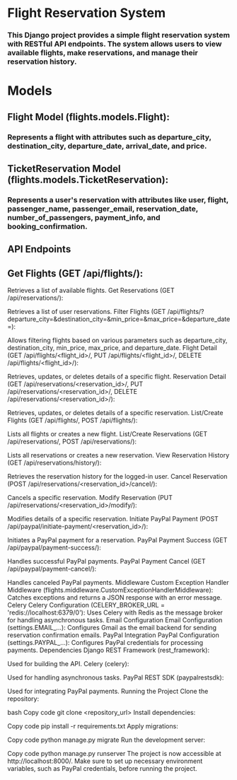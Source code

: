 
# Flight Reservation System

### This Django project provides a simple flight reservation system with RESTful API endpoints. The system allows users to view available flights, make reservations, and manage their reservation history.

# Models
## Flight Model (flights.models.Flight):

### Represents a flight with attributes such as departure_city, destination_city, departure_date, arrival_date, and price.
## TicketReservation Model (flights.models.TicketReservation):

### Represents a user's reservation with attributes like user, flight, passenger_name, passenger_email, reservation_date, number_of_passengers, payment_info, and booking_confirmation.
## API Endpoints
## Get Flights (GET /api/flights/):

Retrieves a list of available flights.
Get Reservations (GET /api/reservations/):

Retrieves a list of user reservations.
Filter Flights (GET /api/flights/?departure_city=&destination_city=&min_price=&max_price=&departure_date=):

Allows filtering flights based on various parameters such as departure_city, destination_city, min_price, max_price, and departure_date.
Flight Detail (GET /api/flights/<flight_id>/, PUT /api/flights/<flight_id>/, DELETE /api/flights/<flight_id>/):

Retrieves, updates, or deletes details of a specific flight.
Reservation Detail (GET /api/reservations/<reservation_id>/, PUT /api/reservations/<reservation_id>/, DELETE /api/reservations/<reservation_id>/):

Retrieves, updates, or deletes details of a specific reservation.
List/Create Flights (GET /api/flights/, POST /api/flights/):

Lists all flights or creates a new flight.
List/Create Reservations (GET /api/reservations/, POST /api/reservations/):

Lists all reservations or creates a new reservation.
View Reservation History (GET /api/reservations/history/):

Retrieves the reservation history for the logged-in user.
Cancel Reservation (POST /api/reservations/<reservation_id>/cancel/):

Cancels a specific reservation.
Modify Reservation (PUT /api/reservations/<reservation_id>/modify/):

Modifies details of a specific reservation.
Initiate PayPal Payment (POST /api/paypal/initiate-payment/<reservation_id>/):

Initiates a PayPal payment for a reservation.
PayPal Payment Success (GET /api/paypal/payment-success/):

Handles successful PayPal payments.
PayPal Payment Cancel (GET /api/paypal/payment-cancel/):

Handles canceled PayPal payments.
Middleware
Custom Exception Handler Middleware (flights.middleware.CustomExceptionHandlerMiddleware):
Catches exceptions and returns a JSON response with an error message.
Celery
Celery Configuration (CELERY_BROKER_URL = 'redis://localhost:6379/0'):
Uses Celery with Redis as the message broker for handling asynchronous tasks.
Email Configuration
Email Configuration (settings.EMAIL_...):
Configures Gmail as the email backend for sending reservation confirmation emails.
PayPal Integration
PayPal Configuration (settings.PAYPAL_...):
Configures PayPal credentials for processing payments.
Dependencies
Django REST Framework (rest_framework):

Used for building the API.
Celery (celery):

Used for handling asynchronous tasks.
PayPal REST SDK (paypalrestsdk):

Used for integrating PayPal payments.
Running the Project
Clone the repository:

bash
Copy code
git clone <repository_url>
Install dependencies:

Copy code
pip install -r requirements.txt
Apply migrations:

Copy code
python manage.py migrate
Run the development server:

Copy code
python manage.py runserver
The project is now accessible at http://localhost:8000/. Make sure to set up necessary environment variables, such as PayPal credentials, before running the project.
